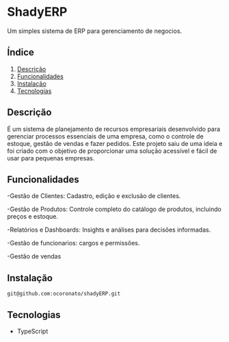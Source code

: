 # ShadyERP

Um simples sistema de ERP para gerenciamento de negocios.

## Índice

1. [Descrição](#descrição)
2. [Funcionalidades](#funcionalidades)
3. [Instalação](#instalação)
4. [Tecnologias](#tecnologias)

## Descrição

É um sistema de planejamento de recursos empresariais desenvolvido para gerenciar processos essenciais de uma empresa, como o controle de estoque, gestão de vendas e fazer pedidos. Este projeto saiu de uma ideia e foi criado com o objetivo de proporcionar uma solução acessível e fácil de usar para pequenas empresas.

## Funcionalidades

-Gestão de Clientes: Cadastro, edição e exclusão de clientes.

-Gestão de Produtos: Controle completo do catálogo de produtos, incluindo preços e estoque.

-Relatórios e Dashboards: Insights e análises para decisões informadas.

-Gestão de funcionarios: cargos e permissões.

-Gestão de vendas

## Instalação

```
git@github.com:ocoronato/shadyERP.git
```

## Tecnologias

- TypeScript
